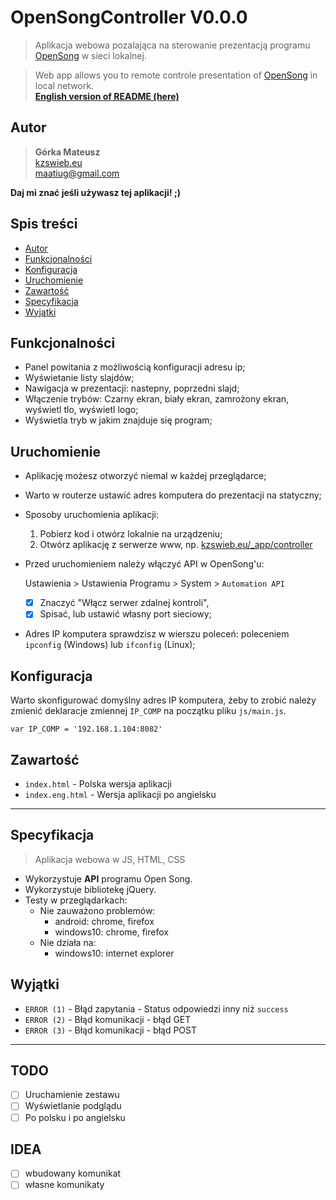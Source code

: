 # OpenSongController V0.0.0
>  Aplikacja webowa pozalająca na sterowanie prezentacją programu [OpenSong](http://www.opensong.org/) w sieci lokalnej.

> Web app allows you to remote controle presentation of [OpenSong](http://www.opensong.org/) in local network.\
> **[English version of README (here)](README.eng.md)**

## Autor
>   **Górka Mateusz**\
>   [kzswieb.eu](kzswieb.eu)\
>   maatiug@gmail.com

**Daj mi znać jeśli używasz tej aplikacji! ;)**

## Spis treści
- [Autor](#Autor)
- [Funkcjonalności](#Funkcjonalności)
- [Konfiguracja](Konfiguracja)
- [Uruchomienie](#Uruchomienie)
- [Zawartość](#Zawartość)
- [Specyfikacja](#Specyfikacja)
- [Wyjątki](#Wyjątki)

## Funkcjonalności
- Panel powitania z możliwością konfiguracji adresu ip;
- Wyświetanie listy slajdów;
- Nawigacja w prezentacji: nastepny, poprzedni slajd;
- Włączenie trybów: Czarny ekran, biały ekran, zamrożony ekran, wyświetl tlo, wyświetl logo;
- Wyświetla tryb w jakim znajduje się program;

## Uruchomienie
- Aplikację możesz otworzyć niemal w każdej przeglądarce;
- Warto w routerze ustawić adres komputera do prezentacji na statyczny;
- Sposoby uruchomienia aplikacji:

    1. Pobierz kod i otwórz lokalnie na urządzeniu;
    2. Otwórz aplikację z serwerze www, np.
        [kzswieb.eu/_app/controller](kzswieb.eu/_app/controller)

- Przed uruchomieniem należy włączyć API w OpenSong'u:

    Ustawienia > Ustawienia Programu >  System > `Automation API`
    - [x] Znaczyć "Włącz serwer zdalnej kontroli",
    - [x] Spisać, lub ustawić własny port sieciowy;

- Adres IP komputera sprawdzisz w wierszu poleceń: poleceniem `ipconfig` (Windows) lub `ifconfig` (Linux);

## Konfiguracja
Warto skonfigurować domyślny adres IP komputera,
żeby to zrobić należy zmienić deklaracje zmiennej `IP_COMP` na początku pliku `js/main.js`.

    var IP_COMP = '192.168.1.104:8082'

## Zawartość
- `index.html` - Polska wersja aplikacji
- `index.eng.html` - Wersja aplikacji po angielsku

____
## Specyfikacja
> Aplikacja webowa w JS, HTML, CSS
- Wykorzystuje **API** programu Open Song.
- Wykorzystuje bibliotekę jQuery.
- Testy w przeglądarkach:
    - Nie zauważono problemów:
        - android: chrome, firefox
        - windows10: chrome, firefox
    - Nie działa na:
        - windows10: internet explorer

## Wyjątki
- `ERROR (1)` - Błąd zapytania - Status odpowiedzi inny niż `success`
- `ERROR (2)` - Błąd komunikacji - błąd GET
- `ERROR (3)` - Błąd komunikacji - błąd POST

___
## TODO
- [ ] Uruchamienie zestawu
- [ ] Wyświetlanie podglądu
- [ ] Po polsku i po angielsku

## IDEA
- [ ] wbudowany komunikat
- [ ] własne komunikaty
